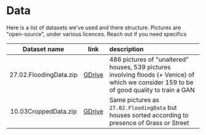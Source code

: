 # Data

Here is a list of datasets we've used and there structure. Pictures are "open-source", under various licences. Reach out if you need specifics

|      Dataset name      |                                     link                                     | description                                                                                                                                     |
| :--------------------: | :--------------------------------------------------------------------------: | :---------------------------------------------------------------------------------------------------------------------------------------------- |
| 27.02.FloodingData.zip | [GDrive](https://drive.google.com/file/d/1QFjBtzZ6XpLEXgqjd9_Bdz__QmV5m-TW)  | 486 pictures of "unaltered" houses,   539 pictures involving floods (+ Venice)  of   which we consider 159 to be of good quality to train a GAN |
|  10.03CroppedData.zip  | [GDrive](https://drive.google.com/open?id=1yORz3AmiFI8GKwFdEZ3qFqbaEVN37O41) | Same pictures as `27.02.FloodingData` but houses sorted according to presence of Grass or Street                                                |